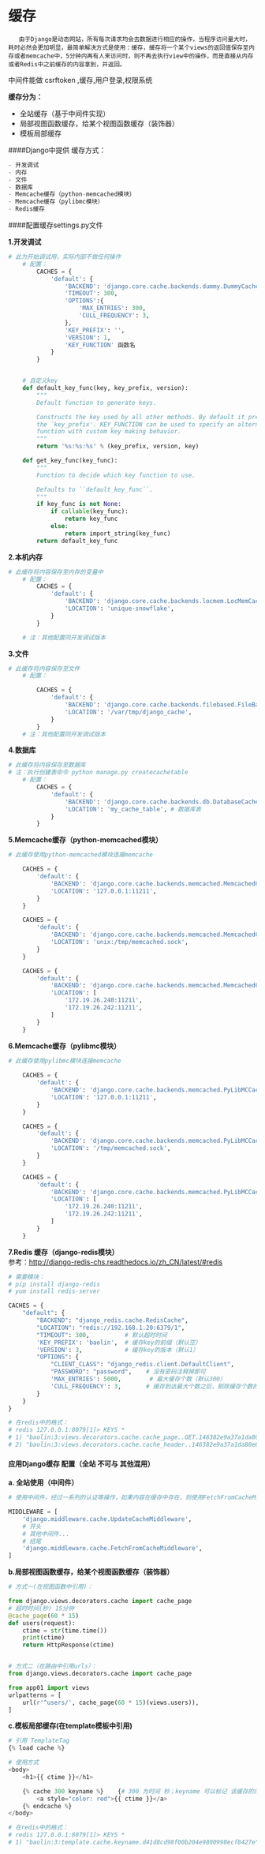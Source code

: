 缓存
==
       由于Django是动态网站，所有每次请求均会去数据进行相应的操作，当程序访问量大时，耗时必然会更加明显，最简单解决方式是使用：缓存，缓存将一个某个views的返回值保存至内存或者memcache中，5分钟内再有人来访问时，则不再去执行view中的操作，而是直接从内存或者Redis中之前缓存的内容拿到，并返回。
       
中间件能做 csrftoken ,缓存,用户登录,权限系统

<b>缓存分为：</b>     
- 全站缓存（基于中间件实现）
- 局部视图函数缓存，给某个视图函数缓存（装饰器）
- 模板局部缓存
    
####Django中提供 缓存方式：      
```python     
- 开发调试
- 内存
- 文件
- 数据库
- Memcache缓存（python-memcached模块）
- Memcache缓存（pylibmc模块）
- Redis缓存
```    

####配置缓存settings.py文件    

<b>1.开发调试</b>    

```python     
# 此为开始调试用，实际内部不做任何操作    
    # 配置：
        CACHES = {
            'default': {
                'BACKEND': 'django.core.cache.backends.dummy.DummyCache',     # 引擎
                'TIMEOUT': 300,                                               # 缓存超时时间（默认300，None表示永不过期，0表示立即过期）
                'OPTIONS':{
                    'MAX_ENTRIES': 300,                                       # 最大缓存个数（默认300）
                    'CULL_FREQUENCY': 3,                                      # 缓存到达最大个数之后，剔除缓存个数的比例，即：1/CULL_FREQUENCY（默认3）
                },
                'KEY_PREFIX': '',                                             # 缓存key的前缀（默认空）
                'VERSION': 1,                                                 # 缓存key的版本（默认1）
                'KEY_FUNCTION' 函数名                                          # 生成key的函数（默认函数会生成为：【前缀:版本:key】）
            }
        }


    # 自定义key
    def default_key_func(key, key_prefix, version):
        """
        Default function to generate keys.

        Constructs the key used by all other methods. By default it prepends
        the `key_prefix'. KEY_FUNCTION can be used to specify an alternate
        function with custom key making behavior.
        """
        return '%s:%s:%s' % (key_prefix, version, key)

    def get_key_func(key_func):
        """
        Function to decide which key function to use.

        Defaults to ``default_key_func``.
        """
        if key_func is not None:
            if callable(key_func):
                return key_func
            else:
                return import_string(key_func)
        return default_key_func
```     

<b>2.本机内存</b>       
```python           
# 此缓存将内容保存至内存的变量中
    # 配置：
        CACHES = {
            'default': {
                'BACKEND': 'django.core.cache.backends.locmem.LocMemCache',
                'LOCATION': 'unique-snowflake',
            }
        }

    # 注：其他配置同开发调试版本
```     

<b>3.文件</b>       
```python           
# 此缓存将内容保存至文件
    # 配置：

        CACHES = {
            'default': {
                'BACKEND': 'django.core.cache.backends.filebased.FileBasedCache',
                'LOCATION': '/var/tmp/django_cache',
            }
        }
    # 注：其他配置同开发调试版本
```       

<b>4.数据库</b>        
```python      
# 此缓存将内容保存至数据库
# 注：执行创建表命令 python manage.py createcachetable
    # 配置：
        CACHES = {
            'default': {
                'BACKEND': 'django.core.cache.backends.db.DatabaseCache',
                'LOCATION': 'my_cache_table', # 数据库表
            }
        }
```       

<b>5.Memcache缓存（python-memcached模块）</b>        
```python         
# 此缓存使用python-memcached模块连接memcache

    CACHES = {
        'default': {
            'BACKEND': 'django.core.cache.backends.memcached.MemcachedCache',
            'LOCATION': '127.0.0.1:11211',
        }
    }

    CACHES = {
        'default': {
            'BACKEND': 'django.core.cache.backends.memcached.MemcachedCache',
            'LOCATION': 'unix:/tmp/memcached.sock',
        }
    }   

    CACHES = {
        'default': {
            'BACKEND': 'django.core.cache.backends.memcached.MemcachedCache',
            'LOCATION': [
                '172.19.26.240:11211',
                '172.19.26.242:11211',
            ]
        }
    }
```       

<b>6.Memcache缓存（pylibmc模块）</b>         
```python      
# 此缓存使用pylibmc模块连接memcache
    
    CACHES = {
        'default': {
            'BACKEND': 'django.core.cache.backends.memcached.PyLibMCCache',
            'LOCATION': '127.0.0.1:11211',
        }
    }

    CACHES = {
        'default': {
            'BACKEND': 'django.core.cache.backends.memcached.PyLibMCCache',
            'LOCATION': '/tmp/memcached.sock',
        }
    }   

    CACHES = {
        'default': {
            'BACKEND': 'django.core.cache.backends.memcached.PyLibMCCache',
            'LOCATION': [
                '172.19.26.240:11211',
                '172.19.26.242:11211',
            ]
        }
    }
```       

<b>7.Redis 缓存（django-redis模块）</b>      
参考：http://django-redis-chs.readthedocs.io/zh_CN/latest/#redis
```python       
# 需要模块：
# pip install django-redis  
# yum install redis-server

CACHES = {
    "default": {
        "BACKEND": "django_redis.cache.RedisCache",
        "LOCATION": "redis://192.168.1.20:6379/1",
        "TIMEOUT": 300,          # 默认超时时间
        'KEY_PREFIX': 'baolin',  # 缓存key的前缀（默认空）
        'VERSION': 3,            # 缓存key的版本（默认1）
        "OPTIONS": {
            "CLIENT_CLASS": "django_redis.client.DefaultClient",
            "PASSWORD": "password",    # 没有密码注释掉即可
            'MAX_ENTRIES': 5000,        # 最大缓存个数（默认300）
            'CULL_FREQUENCY': 3,       # 缓存到达最大个数之后，剔除缓存个数的比例，即：前 1/3（默认）会被删除掉
        }
    }
}

# 在redis中的格式：
# redis 127.0.0.1:8079[1]> KEYS *
# 1) "baolin:3:views.decorators.cache.cache_page..GET.146382e9a37a1da80e630eb042e9e924.d41d8cd98f00b204e9800998ecf8427e.en-us.UTC"
# 2) "baolin:3:views.decorators.cache.cache_header..146382e9a37a1da80e630eb042e9e924.en-us.UTC"
```       

#### 应用Django缓存 配置（全站 不可与 其他混用）      
<b>a. 全站使用（中间件）</b>       
```python      
# 使用中间件，经过一系列的认证等操作，如果内容在缓存中存在，则使用FetchFromCacheMiddleware获取内容并返回给用户，当返回给用户之前，判断缓存中是否已经存在，如果不存在则UpdateCacheMiddleware会将缓存保存至缓存，从而实现全站缓存

MIDDLEWARE = [
    'django.middleware.cache.UpdateCacheMiddleware',
    # 开头
    # 其他中间件...
    # 结尾
    'django.middleware.cache.FetchFromCacheMiddleware',
]
```      

<b>b.局部视图函数缓存，给某个视图函数缓存（装饰器）</b>       
```python         
# 方式一(在视图函数中引用)：

from django.views.decorators.cache import cache_page
# 超时时间(秒) 15分钟
@cache_page(60 * 15)
def users(request):
    ctime = str(time.time())
    print(ctime)
    return HttpResponse(ctime)


# 方式二（在路由中引用urls）：
from django.views.decorators.cache import cache_page

from app01 import views
urlpatterns = [
    url(r'^users/', cache_page(60 * 15)(views.users)),
]
```        

<b>c.模板局部缓存(在template模板中引用)</b>       
```python           
# 引用 TemplateTag
{% load cache %}

# 使用方式
<body>
    <h1>{{ ctime }}</h1>

    {% cache 300 keyname %}    {# 300 为时间 秒；keyname 可以标记 该缓存的内容标记 #}
        <a style="color: red">{{ ctime }}</a>
    {% endcache %}
</body>

# 在redis中的格式：
# redis 127.0.0.1:8079[1]> KEYS *
# 1) "baolin:3:template.cache.keyname.d41d8cd98f00b204e9800998ecf8427e"
```        